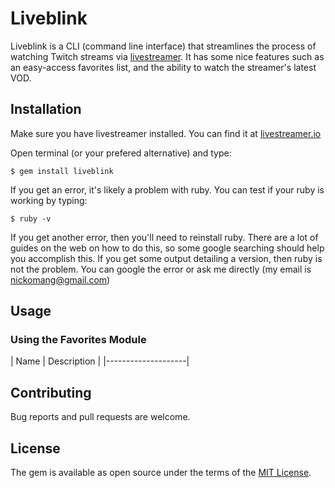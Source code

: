 # Liveblink

Liveblink is a CLI (command line interface) that streamlines the process of watching Twitch streams via [livestreamer](http://livestreamer.io). It has some nice features such as an easy-access favorites list, and the ability to watch the streamer's latest VOD.

## Installation

Make sure you have livestreamer installed. You can find it at [livestreamer.io](http://livestreamer.io)

Open terminal (or your prefered alternative) and type:

    $ gem install liveblink


If you get an error, it's likely a problem with ruby. You can test if your ruby is working by typing:
	
	$ ruby -v

If you get another error, then you'll need to reinstall ruby. There are a lot of guides on the web on how to do this, so some google searching should help you accomplish this. If you get some output detailing a version, then ruby is not the problem. You can google the error or ask me directly (my email is nickomang@gmail.com)

## Usage

### Using the Favorites Module

| Name | Description |
|--------------------|


## Contributing

Bug reports and pull requests are welcome.

## License

The gem is available as open source under the terms of the [MIT License](http://opensource.org/licenses/MIT).

